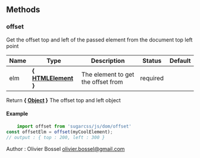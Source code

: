 ## Methods


### offset

Get the offset top and left of the passed element from the document top left point



Name  |  Type  |  Description  |  Status  |  Default
------------  |  ------------  |  ------------  |  ------------  |  ------------
elm  |  **{ [HTMLElement](https://developer.mozilla.org/fr/docs/Web/API/HTMLElement) }**  |  The element to get the offset from  |  required  |

Return **{ [Object](https://developer.mozilla.org/fr/docs/Web/JavaScript/Reference/Objets_globaux/Object) }** The offset top and left object

#### Example
```js
	import offset from 'sugarcss/js/dom/offset'
const offsetElm = offset(myCoolElement);
// output : { top : 200, left : 300 }
```
Author : Olivier Bossel <olivier.bossel@gmail.com>